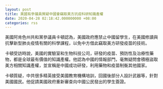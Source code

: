 ```yaml
---
layout: post
title: 美國有參議員質疑中國會竊取美方抗疫科研知識產權
date: 2020-04-28 02:18:42.000000000 +08:00
categories: rss
---
```


美國阿肯色州共和黨參議員卡頓認為，美國政府應禁止中國留學生，在美國修讀與抗擊新型肺炎疫情有關的科學課程，以免中方借此竊取美方研發疫苗的技術。

卡頓受訪時說，美國的實驗室和生物科技公司，研發的疫苗、預防性及治療性藥物，都是全球最有價值的知識產權。他認為中國的情報部門，毫無疑問會積極盜取美方相關知識產權，並宣稱是中國成功研發，利用藥物和疫苗制衡其他國家。

卡頓質疑，中共很多精英接受美國教育機構培訓，回國後部分人設計武器等，針對美國國民。他促請美國政府重新審查向中國公民發出的學生簽證。
